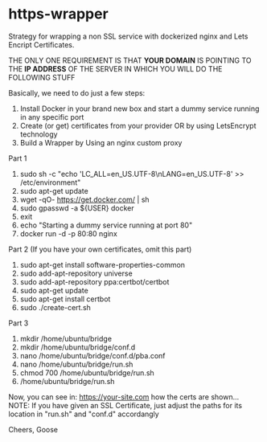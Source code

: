 # https-wrapper
Strategy for wrapping a non SSL service with dockerized nginx and Lets Encript Certificates.

THE ONLY ONE REQUIREMENT IS THAT <b>YOUR DOMAIN</b> IS POINTING TO THE <b>IP ADDRESS</b> OF THE SERVER IN WHICH YOU WILL DO THE FOLLOWING STUFF

Basically, we need to do just a few steps:

1) Install Docker in your brand new box and start a dummy service running in any specific port
2) Create (or get) certificates from your provider OR by using LetsEncrypt technology
3) Build a Wrapper by Using an nginx custom proxy

Part 1
1)  sudo sh -c "echo 'LC_ALL=en_US.UTF-8\nLANG=en_US.UTF-8' >> /etc/environment"
2)  sudo apt-get update
3)  wget -qO- https://get.docker.com/ | sh
4)  sudo gpasswd -a ${USER} docker
5)  exit
6)  echo "Starting a dummy service running at port 80"
7)  docker run -d -p 80:80 nginx 

Part 2 (If you have your own certificates, omit this part)
1)  sudo apt-get install software-properties-common
2)  sudo add-apt-repository universe
3)  sudo add-apt-repository ppa:certbot/certbot
4)  sudo apt-get update
5)  sudo apt-get install certbot
6)  sudo ./create-cert.sh

Part 3
1)  mkdir     /home/ubuntu/bridge
2)  mkdir     /home/ubuntu/bridge/conf.d
3)  nano      /home/ubuntu/bridge/conf.d/pba.conf
4)  nano      /home/ubuntu/bridge/run.sh
5)  chmod 700 /home/ubuntu/bridge/run.sh
6)  /home/ubuntu/bridge/run.sh 

Now, you can see in: https://your-site.com how the certs are shown...
NOTE: If you have given an SSL Certificate, just adjust the paths for its location in "run.sh" and "conf.d" accordangly

Cheers,
Goose
